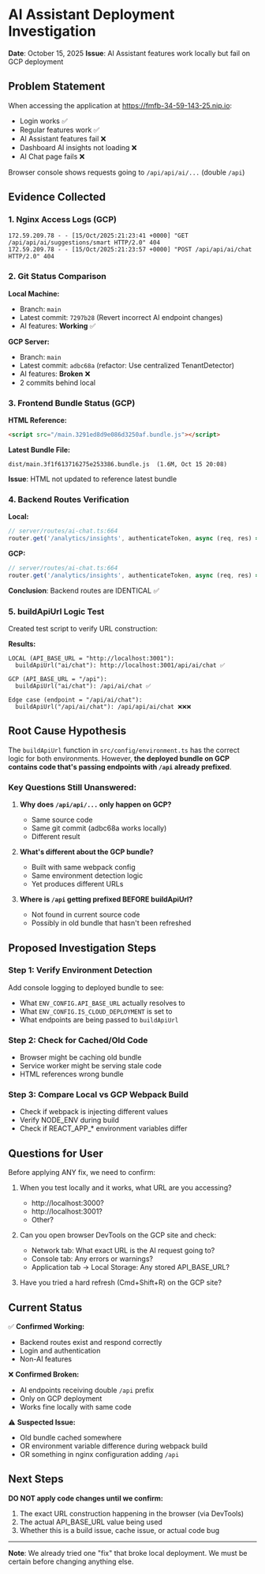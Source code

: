 # AI Assistant Deployment Investigation
**Date**: October 15, 2025
**Issue**: AI Assistant features work locally but fail on GCP deployment

## Problem Statement

When accessing the application at https://fmfb-34-59-143-25.nip.io:
- Login works ✅
- Regular features work ✅
- AI Assistant features fail ❌
- Dashboard AI insights not loading ❌
- AI Chat page fails ❌

Browser console shows requests going to `/api/api/ai/...` (double `/api`)

## Evidence Collected

### 1. Nginx Access Logs (GCP)
```
172.59.209.78 - - [15/Oct/2025:21:23:41 +0000] "GET /api/api/ai/suggestions/smart HTTP/2.0" 404
172.59.209.78 - - [15/Oct/2025:21:23:57 +0000] "POST /api/api/ai/chat HTTP/2.0" 404
```

### 2. Git Status Comparison

**Local Machine:**
- Branch: `main`
- Latest commit: `7297b28` (Revert incorrect AI endpoint changes)
- AI features: **Working** ✅

**GCP Server:**
- Branch: `main`
- Latest commit: `adbc68a` (refactor: Use centralized TenantDetector)
- AI features: **Broken** ❌
- 2 commits behind local

### 3. Frontend Bundle Status (GCP)

**HTML Reference:**
```html
<script src="/main.3291ed8d9e086d3250af.bundle.js"></script>
```

**Latest Bundle File:**
```
dist/main.3f1f613716275e253386.bundle.js  (1.6M, Oct 15 20:08)
```

**Issue**: HTML not updated to reference latest bundle

### 4. Backend Routes Verification

**Local:**
```typescript
// server/routes/ai-chat.ts:664
router.get('/analytics/insights', authenticateToken, async (req, res) => {
```

**GCP:**
```typescript
// server/routes/ai-chat.ts:664
router.get('/analytics/insights', authenticateToken, async (req, res) => {
```

**Conclusion**: Backend routes are IDENTICAL ✅

### 5. buildApiUrl Logic Test

Created test script to verify URL construction:

**Results:**
```
LOCAL (API_BASE_URL = "http://localhost:3001"):
  buildApiUrl("ai/chat"): http://localhost:3001/api/ai/chat ✅

GCP (API_BASE_URL = "/api"):
  buildApiUrl("ai/chat"): /api/ai/chat ✅

Edge case (endpoint = "/api/ai/chat"):
  buildApiUrl("/api/ai/chat"): /api/api/ai/chat ❌❌❌
```

## Root Cause Hypothesis

The `buildApiUrl` function in `src/config/environment.ts` has the correct logic for both environments. However, **the deployed bundle on GCP contains code that's passing endpoints with `/api` already prefixed**.

### Key Questions Still Unanswered:

1. **Why does `/api/api/...` only happen on GCP?**
   - Same source code
   - Same git commit (adbc68a works locally)
   - Different result

2. **What's different about the GCP bundle?**
   - Built with same webpack config
   - Same environment detection logic
   - Yet produces different URLs

3. **Where is `/api` getting prefixed BEFORE buildApiUrl?**
   - Not found in current source code
   - Possibly in old bundle that hasn't been refreshed

## Proposed Investigation Steps

### Step 1: Verify Environment Detection
Add console logging to deployed bundle to see:
- What `ENV_CONFIG.API_BASE_URL` actually resolves to
- What `ENV_CONFIG.IS_CLOUD_DEPLOYMENT` is set to
- What endpoints are being passed to `buildApiUrl`

### Step 2: Check for Cached/Old Code
- Browser might be caching old bundle
- Service worker might be serving stale code
- HTML references wrong bundle

### Step 3: Compare Local vs GCP Webpack Build
- Check if webpack is injecting different values
- Verify NODE_ENV during build
- Check if REACT_APP_* environment variables differ

## Questions for User

Before applying ANY fix, we need to confirm:

1. When you test locally and it works, what URL are you accessing?
   - http://localhost:3000?
   - http://localhost:3001?
   - Other?

2. Can you open browser DevTools on the GCP site and check:
   - Network tab: What exact URL is the AI request going to?
   - Console tab: Any errors or warnings?
   - Application tab → Local Storage: Any stored API_BASE_URL?

3. Have you tried a hard refresh (Cmd+Shift+R) on the GCP site?

## Current Status

✅ **Confirmed Working:**
- Backend routes exist and respond correctly
- Login and authentication
- Non-AI features

❌ **Confirmed Broken:**
- AI endpoints receiving double `/api` prefix
- Only on GCP deployment
- Works fine locally with same code

⚠️ **Suspected Issue:**
- Old bundle cached somewhere
- OR environment variable difference during webpack build
- OR something in nginx configuration adding `/api`

## Next Steps

**DO NOT apply code changes until we confirm:**
1. The exact URL construction happening in the browser (via DevTools)
2. The actual API_BASE_URL value being used
3. Whether this is a build issue, cache issue, or actual code bug

---

**Note**: We already tried one "fix" that broke local deployment. We must be certain before changing anything else.
